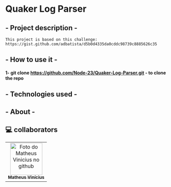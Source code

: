 # Quaker Log Parser

## - Project description -
    This project is based on this challenge: https://gist.github.com/adbatista/d5b0d4335da0cddc98739c8885626c35
    

## - How to use it -

#### 1- git clone https://github.com/Node-23/Quaker-Log-Parser.git - to clone the repo

## - Technologies used -

## - About -

## 💻 collaborators<br>

<table>
  <tr>
    <td align="center">
      <a href="#">
        <img src="https://avatars.githubusercontent.com/u/54945311?v=4" width="100px;" alt="Foto do Matheus Vinicius no github"/><br>
        <sub>
          <b>Matheus Vinícius</b>
        </sub>
      </a>
    </td>
  </tr>
</table>
